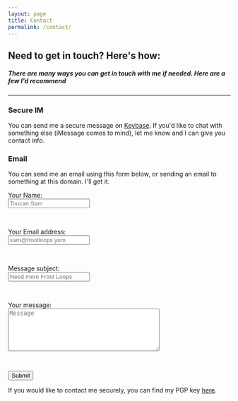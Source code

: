 ```yaml
---
layout: page
title: Contact
permalink: /contact/
---
```


## Need to get in touch? Here's how:
##### There are many ways you can get in touch with me if needed. Here are a few I'd recommend

-----------------

### Secure IM
You can send me a secure message on [<i class="fa fa-key"></i> Keybase](https://keybase.io/zmknox). If you'd like to chat with something else (iMessage comes to mind),
let me know and I can give you contact info.

### Email

You can send me an email using this form below, or sending an email to something at this domain. I'll get it.

<form action="https://formspree.io/form@zachknox.com" method="POST">
    <p>Your Name: <br /><input type="text" name="name" placeholder="Toucan Sam"></p><br />
    <p>Your Email address: <br /><input type="email" name="_replyto" placeholder="sam@frootloops.yum"></p><br />
    <p>Message subject: <br /><input type="text" name="_subject" placeholder="Need more Froot Loops"></p><br />
    <p>Your message:<br /><textarea name="contents" placeholder="Message" cols="40" rows="6"></textarea></p><br />
    <p><input name="submit" type="submit" value="Submit" /></p>
</form>


If you would like to contact me securely, you can find my PGP key <a href="/pgp.html">here</a>.